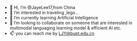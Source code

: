 - 👋 Hi, I’m @JayeLee17,from China
- 👀 I’m interested in traveling ,lego...
- 🌱 I’m currently learning Artificial Intelligence
- 💞️ I’m looking to collaborate on someone that are interested in multimodal languaging learning model & efficient AI etc.
- 📫 you can reach me by LJY@bupt.edu.cn

<!---
JayeLee17/JayeLee17 is a ✨ special ✨ repository because its `README.md` (this file) appears on your GitHub profile.
You can click the Preview link to take a look at your changes.
--->
